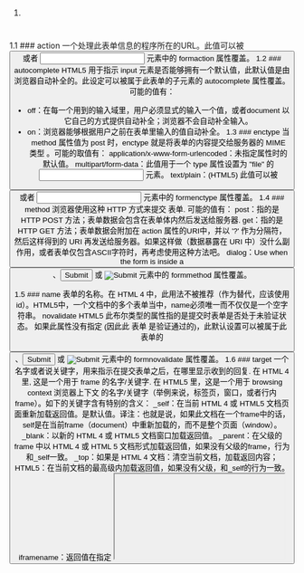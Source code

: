 1. # <form>
1.1 ### action
一个处理此表单信息的程序所在的URL。此值可以被 <button> 或者 <input> 元素中的 formaction 属性覆盖。
1.2 ### autocomplete HTML5
用于指示 input 元素是否能够拥有一个默认值，此默认值是由浏览器自动补全的。此设定可以被属于此表单的子元素的 autocomplete 属性覆盖。 可能的值有：
* off：在每一个用到的输入域里，用户必须显式的输入一个值，或者document 以它自己的方式提供自动补全；浏览器不会自动补全输入。
* on：浏览器能够根据用户之前在表单里输入的值自动补全。
1.3 ### enctype
当 method 属性值为 post 时，enctype 就是将表单的内容提交给服务器的 MIME 类型 。可能的取值有：
application/x-www-form-urlencoded：未指定属性时的默认值。
multipart/form-data：此值用于一个 type 属性设置为 "file" 的 <input> 元素。
text/plain：(HTML5)
此值可以被 <button> 或者 <input> 元素中的 formenctype 属性覆盖。
1.4 ### method
浏览器使用这种 HTTP 方式来提交 表单. 可能的值有：
post：指的是 HTTP POST 方法；表单数据会包含在表单体内然后发送给服务器.
get：指的是 HTTP GET 方法；表单数据会附加在 action 属性的URI中，并以 '?' 作为分隔符，然后这样得到的 URI 再发送给服务器。如果这样做（数据暴露在 URI 中）没什么副作用，或者表单仅包含ASCII字符时，再考虑使用这种方法吧。
dialog：Use when the form is inside a <dialog> element to close the dialog when submitted.
此值可以被 <button>、<input type="submit"> 或 <input type="image"> 元素中的 formmethod 属性覆盖。

1.5 ### name
表单的名称。在 HTML 4 中，此用法不被推荐（作为替代，应该使用id）。HTML5中，一个文档中的多个表单当中，name必须唯一而不仅仅是一个空字符串。
novalidate HTML5
此布尔类型的属性指的是提交时表单是否处于未验证状态。 如果此属性没有指定 (因此此 表单 是验证通过的)，此默认设置可以被属于此表单的 <button>、<input type="submit"> 或 <input type="image"> 元素中的 formnovalidate 属性覆盖。
1.6 ### target
一个名字或者说关键字，用来指示在提交表单之后，在哪里显示收到的回复. 在 HTML 4 里, 这是一个用于 frame 的名字/关键字. 在 HTML5 里，这是一个用于 browsing context 浏览器上下文 的名字/关键字（举例来说，标签页，窗口，或者行内 frame）。如下的关键字含有特别的含义：
 _self：在当前 HTML 4 或 HTML5 文档页面重新加载返回值。是默认值。译注：也就是说，如果此文档在一个frame中的话，self是在当前frame（document）中重新加载的，而不是整个页面（window）。
_blank：以新的 HTML 4 或 HTML5 文档窗口加载返回值。
_parent：在父级的 frame 中以 HTML 4 或 HTML 5 文档形式加载返回值，如果没有父级的frame，行为和_self一致。
_top：如果是 HTML 4 文档：清空当前文档，加载返回内容；HTML5：在当前文档的最高级内加载返回值，如果没有父级，和_self的行为一致。
iframename：返回值在指定 <iframe> 中显示。
HTML5：此值可以被 <button>、 <input type="submit"> 或 <input type="image"> 元素中的 formtarget 属性覆盖。

2. # <label></label>
2.1 ### for属性
for：可标记的 form 相关元素的 id ，在同一文档中作为label元素。
2.2 ### form属性
form：表示label元素关联的form元素（它的表单拥有者）。


<button><datalist>、<fieldset>、<input>,<keygen>、<label>、
<legend>、<meter>、<optgroup>、<option>、<output>、<progress>、<select>、<textarea>

